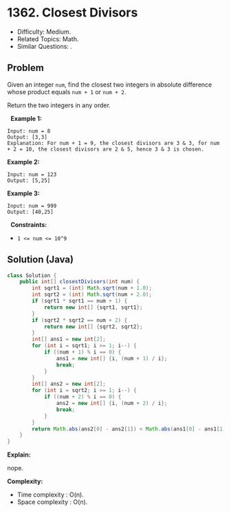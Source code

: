 # 1362. Closest Divisors

- Difficulty: Medium.
- Related Topics: Math.
- Similar Questions: .

## Problem

Given an integer ```num```, find the closest two integers in absolute difference whose product equals ```num + 1``` or ```num + 2```.

Return the two integers in any order.

 
**Example 1:**

```
Input: num = 8
Output: [3,3]
Explanation: For num + 1 = 9, the closest divisors are 3 & 3, for num + 2 = 10, the closest divisors are 2 & 5, hence 3 & 3 is chosen.
```

**Example 2:**

```
Input: num = 123
Output: [5,25]
```

**Example 3:**

```
Input: num = 999
Output: [40,25]
```

 
**Constraints:**


	
- ```1 <= num <= 10^9```



## Solution (Java)

```java
class Solution {
    public int[] closestDivisors(int num) {
        int sqrt1 = (int) Math.sqrt(num + 1.0);
        int sqrt2 = (int) Math.sqrt(num + 2.0);
        if (sqrt1 * sqrt1 == num + 1) {
            return new int[] {sqrt1, sqrt1};
        }
        if (sqrt2 * sqrt2 == num + 2) {
            return new int[] {sqrt2, sqrt2};
        }
        int[] ans1 = new int[2];
        for (int i = sqrt1; i >= 1; i--) {
            if ((num + 1) % i == 0) {
                ans1 = new int[] {i, (num + 1) / i};
                break;
            }
        }
        int[] ans2 = new int[2];
        for (int i = sqrt2; i >= 1; i--) {
            if ((num + 2) % i == 0) {
                ans2 = new int[] {i, (num + 2) / i};
                break;
            }
        }
        return Math.abs(ans2[0] - ans2[1]) < Math.abs(ans1[0] - ans1[1]) ? ans2 : ans1;
    }
}
```

**Explain:**

nope.

**Complexity:**

* Time complexity : O(n).
* Space complexity : O(n).
